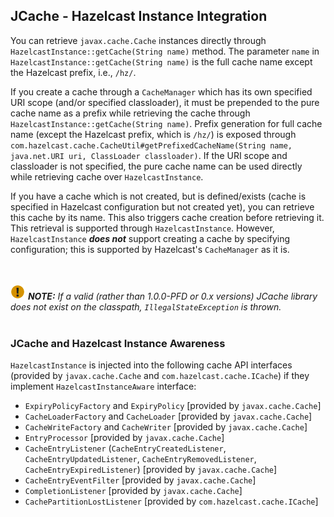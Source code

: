 ## JCache - Hazelcast Instance Integration

You can retrieve `javax.cache.Cache` instances directly through `HazelcastInstance::getCache(String name)` method.
The parameter `name` in `HazelcastInstance::getCache(String name)` is the full cache name except the Hazelcast prefix, i.e., `/hz/`. 

If you create a cache through a `CacheManager` which has its own specified URI scope (and/or specified classloader), 
it must be prepended to the pure cache name as a prefix while retrieving the cache through `HazelcastInstance::getCache(String name)`. 
Prefix generation for full cache name (except the Hazelcast prefix, which is `/hz/`) is exposed through 
`com.hazelcast.cache.CacheUtil#getPrefixedCacheName(String name, java.net.URI uri, ClassLoader classloader)`. 
If the URI scope and classloader is not specified, the pure cache name can be used directly while retrieving cache over `HazelcastInstance`.

If you have a cache which is not created, but is defined/exists (cache is specified in Hazelcast configuration but not created yet), you can retrieve this cache by its name.  This also triggers cache creation before retrieving it. This retrieval is supported through `HazelcastInstance`. However, `HazelcastInstance` ***does not*** support creating a cache by specifying configuration; this is supported   by Hazelcast's `CacheManager` as it is.

<br></br>
![image](images/NoteSmall.jpg) ***NOTE:*** *If a valid (rather than *1.0.0-PFD* or *0.x* versions) JCache library does not exist on the classpath, `IllegalStateException` is thrown.*
<br></br>

### JCache and Hazelcast Instance Awareness

`HazelcastInstance` is injected into the following cache API interfaces (provided by `javax.cache.Cache` and `com.hazelcast.cache.ICache`)  if they implement `HazelcastInstanceAware` interface:

* `ExpiryPolicyFactory` and `ExpiryPolicy` [provided by `javax.cache.Cache`]
* `CacheLoaderFactory` and `CacheLoader` [provided by `javax.cache.Cache`]
* `CacheWriteFactory` and `CacheWriter` [provided by `javax.cache.Cache`]
* `EntryProcessor` [provided by `javax.cache.Cache`]
* `CacheEntryListener` (`CacheEntryCreatedListener`, `CacheEntryUpdatedListener`, `CacheEntryRemovedListener`, `CacheEntryExpiredListener`) [provided by `javax.cache.Cache`]
* `CacheEntryEventFilter` [provided by `javax.cache.Cache`]
* `CompletionListener` [provided by `javax.cache.Cache`]
* `CachePartitionLostListener` [provided by `com.hazelcast.cache.ICache`]
